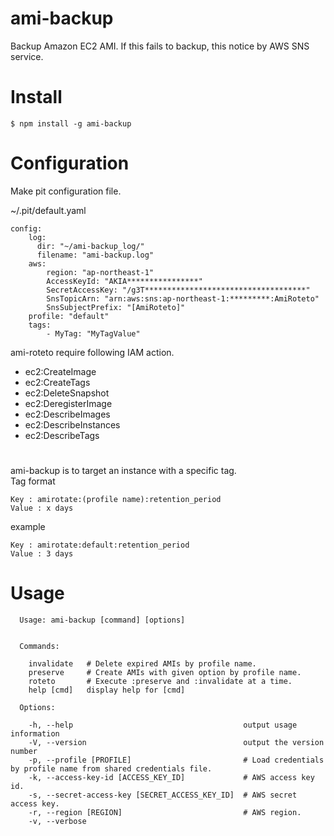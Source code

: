 # ami-backup

Backup Amazon EC2 AMI.
If this fails to backup, this notice by AWS SNS service.



# Install

    $ npm install -g ami-backup

# Configuration

Make pit configuration file.

~/.pit/default.yaml
```
config:
    log:
      dir: "~/ami-backup_log/"
      filename: "ami-backup.log"
    aws:
        region: "ap-northeast-1"
        AccessKeyId: "AKIA****************"
        SecretAccessKey: "/g3T************************************"
        SnsTopicArn: "arn:aws:sns:ap-northeast-1:*********:AmiRoteto"
        SnsSubjectPrefix: "[AmiRoteto]"
    profile: "default"
    tags:
        - MyTag: "MyTagValue"

```

ami-roteto require following IAM action.
* ec2:CreateImage
* ec2:CreateTags
* ec2:DeleteSnapshot
* ec2:DeregisterImage
* ec2:DescribeImages
* ec2:DescribeInstances
* ec2:DescribeTags

# 

ami-backup is to target an instance with a specific tag.  
Tag format

    Key : amirotate:(profile name):retention_period
    Value : x days

example

    Key : amirotate:default:retention_period
    Value : 3 days

# Usage

```
  Usage: ami-backup [command] [options]


  Commands:

    invalidate   # Delete expired AMIs by profile name.
    preserve     # Create AMIs with given option by profile name.
    roteto       # Execute :preserve and :invalidate at a time.
    help [cmd]   display help for [cmd]

  Options:

    -h, --help                                      output usage information
    -V, --version                                   output the version number
    -p, --profile [PROFILE]                         # Load credentials by profile name from shared credentials file.
    -k, --access-key-id [ACCESS_KEY_ID]             # AWS access key id.
    -s, --secret-access-key [SECRET_ACCESS_KEY_ID]  # AWS secret access key.
    -r, --region [REGION]                           # AWS region.
    -v, --verbose
```

